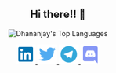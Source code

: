 <h2 align="center">Hi there!! 👋</h2>

<p align="center">
    <img width="500"
        src="https://github-readme-stats.dtan13.vercel.app/api/top-langs/?username=dtan13&langs_count=10&layout=compact&theme=tokyonight" 
        alt="Dhananjay's Top Languages"
    />
</p>

<p align="center">
    <a href="https://www.linkedin.com/in/dtan13/">
        <img src='img/linkedin.svg' alt='linkedin' height='40'>
    </a>
    <a href="https://twitter.com/DTan13dottech">
        <img src='img/twitter.svg' alt='twitter' height='40'>
    </a>
    <a href="https://telegram.me/dtan13">
        <img src='img/telegram.svg' alt='telegram' height='40'>
    </a>
    <a href="https://discordapp.com/users/726159756921667716">
        <img src='img/discord.svg' alt='discord' height='40'>
    </a>
</p>
